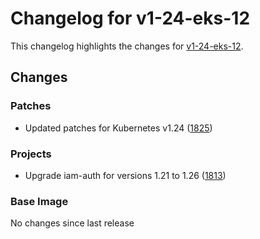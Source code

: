 # Changelog for v1-24-eks-12

This changelog highlights the changes for [v1-24-eks-12](https://github.com/aws/eks-distro/tree/v1-24-eks-12).

## Changes

### Patches
* Updated patches for Kubernetes v1.24 ([1825](https://github.com/aws/eks-distro/pull/1825))

### Projects
* Upgrade iam-auth for versions 1.21 to 1.26 ([1813](https://github.com/aws/eks-distro/pull/1813))

### Base Image
No changes since last release

